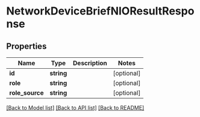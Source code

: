 # NetworkDeviceBriefNIOResultResponse

## Properties
Name | Type | Description | Notes
------------ | ------------- | ------------- | -------------
**id** | **string** |  | [optional] 
**role** | **string** |  | [optional] 
**role_source** | **string** |  | [optional] 

[[Back to Model list]](../README.md#documentation-for-models) [[Back to API list]](../README.md#documentation-for-api-endpoints) [[Back to README]](../README.md)


